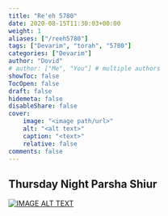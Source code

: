 ```yaml
---
title: "Re'eh 5780"
date: 2020-08-15T11:30:03+00:00
weight: 1
aliases: ["/reeh5780"]
tags: ["Devarim", "torah", "5780"]
categories: ["Devarim"]
author: "Dovid"
# author: ["Me", "You"] # multiple authors
showToc: false
TocOpen: false
draft: false
hidemeta: false
disableShare: false
cover:
    image: "<image path/url>"
    alt: "<alt text>"
    caption: "<text>"
    relative: false
comments: false
---
```

 ## Thursday Night Parsha Shiur
[![IMAGE ALT TEXT](http://img.youtube.com/vi/NyKN1Hp7big/0.jpg)](http://www.youtube.com/watch?v=NyKN1Hp7big "Video Title")
